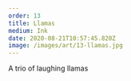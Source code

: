 ```yaml
---
order: 13
title: Llamas
medium: Ink
date: 2020-08-21T10:57:45.820Z
image: /images/art/13-llamas.jpg
---
```

A trio of laughing llamas
